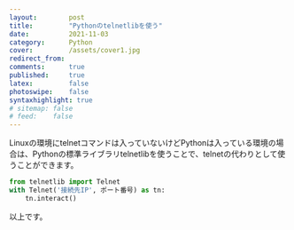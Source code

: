 ```yaml
---
layout:        post
title:         "Pythonのtelnetlibを使う"
date:          2021-11-03
category:      Python
cover:         /assets/cover1.jpg
redirect_from:
comments:      true
published:     true
latex:         false
photoswipe:    false
syntaxhighlight: true
# sitemap: false
# feed:    false
---
```


Linuxの環境にtelnetコマンドは入っていないけどPythonは入っている環境の場合は、Pythonの標準ライブラリtelnetlibを使うことで、telnetの代わりとして使うことができます。
```python
from telnetlib import Telnet
with Telnet('接続先IP', ポート番号) as tn:
    tn.interact()
```

以上です。
